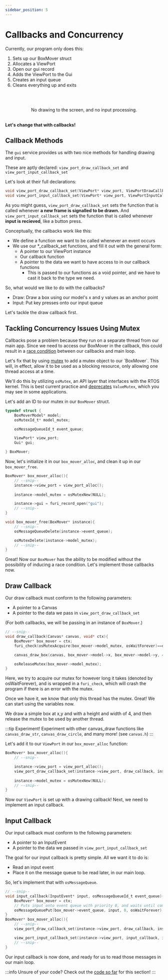 ```yaml
---
sidebar_position: 5
---
```


# Callbacks and Concurrency

Currently, our program only does this:

1. Sets up our BoxMover struct
2. Allocates a ViewPort
3. Open our gui record
4. Adds the ViewPort to the Gui
5. Creates an input queue
6. Cleans everything up and exits

<br></br>
<p align="center">
No drawing to the screen, and no input processing.
<br></br>

**Let's change that with callbacks!**
</p>

## Callback Methods

The `gui` service provides us with two nice methods for handling drawing and input.

These are aptly declared: `view_port_draw_callback_set` and `view_port_input_callback_set`

Let's look at their full declarations:

```c
void view_port_draw_callback_set(ViewPort* view_port, ViewPortDrawCallback callback, void* context);
void view_port_input_callback_set(ViewPort* view_port, ViewPortInputCallback callback, void* context);
```
As you might guess, `view_port_draw_callback_set` sets the function that is called whenever **a new frame is signalled to be drawn.**
And `view_port_input_callback_set` sets the function that is called whenever **input is recieved**, like a button press.


Conceptually, the callbacks work like this:
- We define a function we want to be called whenever an event occurs
- We use our \*_callback_set functions, and fill it out with the general form:
  - A pointer to our ViewPort instance
  - Our callback function
  - A pointer to the data we want to have access to in our callback functions
    - This is passed to our functions as a void pointer, and we have to cast it back to the type we need.



So, what would we like to do with the callbacks?
- Draw: Draw a box using our model's x and y values as an anchor point
- Input: Put key presses onto our input queue
  
Let's tackle the draw callback first.

## Tackling Concurrency Issues Using Mutex

Callbacks pose a problem because they run on a separate thread from our main app. Since we need to access our BoxMover in the callback, this could result in a [race condition](https://www.techtarget.com/searchstorage/definition/race-condition) between our callbacks and main loop.

Let's fix that by using [mutex](https://en.wikipedia.org/wiki/Lock_\(computer_science\)) to add a mutex object to our `BoxMover`. This will, in effect, allow it to be used as a blocking resource, only allowing one thread access at a time.


We'll do this by utilizing `osMutex`, an API layer that interfaces with the RTOS kernel. This is best current practice and [deprecates](https://github.com/flipperdevices/flipperzero-firmware/pull/1202#discussion_r867040160) `ValueMutex`, which you may see in some applications.


Let's add an ID to our mutex in our `BoxMover` struct.
```c
typedef struct {
    BoxMoverModel* model;
    osMutexId_t* model_mutex;

    osMessageQueueId_t event_queue;

    ViewPort* view_port;
    Gui* gui;

} BoxMover;
```

Now, let's initialize it in our `box_mover_alloc`, and clean it up in our `box_mover_free`.

```c
BoxMover* box_mover_alloc(){
    // --snip--
    instance->view_port = view_port_alloc();
    
    instance->model_mutex = osMutexNew(NULL);

    instance->gui = furi_record_open("gui");
    // --snip--
}

void box_mover_free(BoxMover* instance){
    // --snip--
    osMessageQueueDelete(instance->event_queue);

    osMutexDelete(instance->model_mutex);
    // --snip--
}
```


Great! Now our `BoxMover` has the ability to be modified without the possibility of inducing a race condition. Let's implement those callbacks now.

## Draw Callback

Our draw callback must conform to the following parameters:
- A pointer to a Canvas
- A pointer to the data we pass in `view_port_draw_callback_set` 

(For both callbacks, we will be passing in an instance of `BoxMover`.)

```c
// --snip--
void draw_callback(Canvas* canvas, void* ctx){
    BoxMover* box_mover = ctx;
    furi_check(osMutexAcquire(box_mover->model_mutex, osWaitForever)==osOK);

    canvas_draw_box(canvas, box_mover->model->x, box_mover->model->y, 4, 4); // Draw a box on the screen

    osReleaseMutex(box_mover->model_mutex);
}
```
Here, we try to acquire our mutex for however long it takes (denoted by osWaitForever), and is wrapped in a `furi_check`, which will crash the program if there is an error with the mutex.

Once we have it, we know that only this thread has the mutex. Great! We can start using the variables now. 

We draw a simple box at x,y and with a height and width of 4, and then release the mutex to be used by another thread.

:::tip Experiment!
Experiment with other canvas_draw functions like `canvas_draw_str`, `canvas_draw_circle`, and many more! (see `canvas.h`)
:::

Let's add it to our `ViewPort` in our `box_mover_alloc` function:

```c
BoxMover* box_mover_alloc(){
    // --snip-- 

    instance->view_port = view_port_alloc();
    view_port_draw_callback_set(instance->view_port, draw_callback, instance);
    
    instance->model_mutex = osMutexNew(NULL);
    // --snip-- 
}
```

Now our `ViewPort` is set up with a drawing callback! Next, we need to implement an input callback.



## Input Callback


Our input callback must conform to the following parameters:
- A pointer to an InputEvent
- A pointer to the data we passed in `view_port_input_callback_set`

The goal for our input callback is pretty simple. All we want it to do is:
- Read an input event
- Place it on the message queue to be read later, in our main loop.

So, let's implement that with `osMessageQueue`.
```c
// --snip--
void input_callback(InputEvent* input, osMessageQueueId_t event_queue){
    BoxMover* box_mover = ctx;
    // Puts input onto event queue with priority 0, and waits until completion. 
    osMessageQueuePut(box_mover->event_queue, input, 0, osWaitForever); 
}
BoxMover* box_mover_alloc(){
    // --snip--
    view_port_draw_callback_set(instance->view_port, draw_callback, instance);

    view_port_input_callback_set(instance->view_port, input_callback, instance);
    // --snip--
}

```

Our input callback is now done, and ready for us to read those messages in our main loop.

:::info Unsure of your code?
Check out the [code so far](https://github.com/at-manos/flipper-swdocs/tree/main/docs/your-first-program/code-so-far/callbacks) for this section!
:::